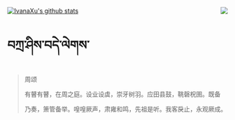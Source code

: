 [![IvanaXu's github stats](https://github-readme-stats.vercel.app/api?username=IvanaXu&show_icons=true&theme=vue-dark)](https://github.com/anuraghazra/github-readme-stats)
<img align="right" src="https://github-readme-stats.vercel.app/api/top-langs/?username=IvanaXu&langs_count=3&theme=graywhite" />
# བཀྲ་ཤིས་བདེ་ལེགས་
> 周颂
> 
> 有瞽有瞽，在周之庭。设业设虡，崇牙树羽。应田县鼓，鞉磬柷圉。既备
> 
> 乃奏，箫管备举。喤喤厥声，肃雍和鸣，先祖是听。我客戾止，永观厥成。
>